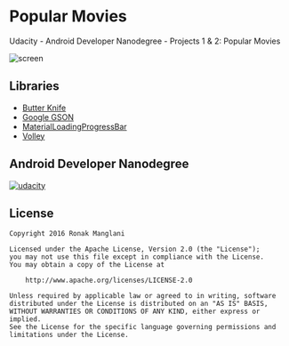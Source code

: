 # Popular Movies

Udacity - Android Developer Nanodegree - Projects 1 & 2: Popular Movies

![screen](../master/art/Screenshot.jpg)


## Libraries

* [Butter Knife](https://github.com/JakeWharton/butterknife)
* [Google GSON](https://github.com/google/gson)
* [MaterialLoadingProgressBar](https://github.com/lsjwzh/MaterialLoadingProgressBar)
* [Volley](http://developer.android.com/training/volley/index.html)


## Android Developer Nanodegree
[![udacity][1]][2]

[1]: ../master/art/nanodegree-logo.png
[2]: https://www.udacity.com/course/android-developer-nanodegree--nd801


## License

    Copyright 2016 Ronak Manglani

    Licensed under the Apache License, Version 2.0 (the "License");
    you may not use this file except in compliance with the License.
    You may obtain a copy of the License at

        http://www.apache.org/licenses/LICENSE-2.0

    Unless required by applicable law or agreed to in writing, software
    distributed under the License is distributed on an "AS IS" BASIS,
    WITHOUT WARRANTIES OR CONDITIONS OF ANY KIND, either express or implied.
    See the License for the specific language governing permissions and
    limitations under the License.